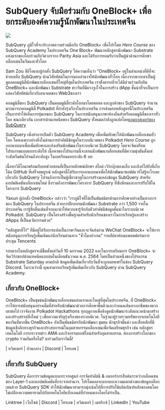 # SubQuery จับมือร่วมกับ OneBlock+ เพื่อยกระดับองค์ความรู้นักพัฒนาในประเทศจีน

![](https://miro.medium.com/max/700/1*c1X5h-MEHHwjeqczDKvvCQ.png)

SubQuery ภูมิใจที่จะประกาศความร่วมมือกับ OneBlock+ เพื่อโปรโมต _Hero Course_ ของ SubQuery Academy ในประเทศจีน One Block+ พัฒนาหลักสูตรนักพัฒนา Substrate แห่งแรกของโลกร่วมกับวิศวกรจาก Parity Asia และได้รับการยอมรับว่าเป็นผู้นำด้านการศึกษาบล็อกเชนในจีนและทั่วโลก

Sam Zou ซีอีโอและผู้ก่อตั้ง SubQuery ให้ความเห็นว่า "OneBlock+ อยู่ในตำแหน่งที่ดีที่จะช่วยเหลือ SubQuery ด้านวิสัยทัศน์ในการมอบอำนาจให้นักพัฒนาทั่วโลก เนื่องจากพวกเขาเป็นผู้ดูแลคอมมูนิตี้นักพัฒนาบล็อกเชนที่ใหญ่ที่สุดในประเทศจีน เราตั้งตารอที่จะได้มีส่วนร่วมกับทีม OneBlock+ และนักพัฒนา Substrate ชาวจีนที่มีแรงจูงใจในการสร้าง dApp ชั้นนำที่จะเป็นการแสดงวิสัยทัศน์เกี่ยวกับอนาคตของ Web3ของเรา

คอมมูนิตี้ของ SubQuery เป็นคอมมูนิตี้ระดับโลกมาโดยตลอด และลูกค้าของ SubQuery จำนวนมากมาจากคอมมูนิตี้ Polkadot ที่กำลังรุ่งเรืองในประเทศจีน การส่งมอบหลักสูตรนี้ในประเทศจีนเป็นการทำให้เห็นการทุ่มเทของ SubQuery ในการสนับสนุนภาษาท้องถิ่นสำหรับคอมมูนิตี้ของเราทั่วโลก ขณะเดียวกัน เอกสารด้านเทคนิคของ SubQuery ทั้งหมดกำลังถูกแปลโดย[แอมบาสเดอร์ของ SubQuery](./20210713-Introducing-the-SubQuery-Ambassador-Program.md)

SubQuery เพิ่งทำการเปิดตัว SubQuery Academy เพื่อเพิ่มทักษะให้นักพัฒนาบล็อกเชนทั่วโลก โดยเฉพาะอย่างยิ่งในด้านการทำดัชนีข้อมูลในระบบนิเวศของ Polkadot _Hero Course_ ถูกออกแบบมาเพื่อเพิ่มทักษะและส่งเสริมนักพัฒนาในระบบนิเวศ SubQuery โดยจะจัดเตรียมโปรแกรมแบบแยกระดับให้ เนื้อหาของโปรแกรมนี้จะสอนนักพัฒนาบล็อกเชนที่มีความมุ่งมั่นตั้งแต่ระดับเริ่มต้นไปจนถึงระดับสูง ในบทเรียนแยกระดับ 6 บท

เนื้อหาวิดีโอมาพร้อมกับบทช่วยสอนที่เป็นลายลักษณ์อักษร สไลด์ เวิร์กบุ๊กของแล็บ และลิงก์ไปยังที่เก็บโค้ด GitHub ที่เสร็จสมบูรณ์ หลักสูตรนี้ได้รับการออกแบบมาเพื่อให้นักพัฒนาซอฟต์แวร์ไม่รู้อะไรเลยเกี่ยวกับ SubQuery ไปจนถึงการเป็นผู้เชี่ยวชาญในการสร้างแหล่งข้อมูล SubQuery สำหรับแอปพลิเคชันบล็อกเชนใหม่ ซึ่งรวมถึงการพัฒนาโครงการ SubQuery ที่ซับซ้อนและการปรับใช้ในโครงการ SubQuery

Yaxun ผู้ก่อตั้ง OneBlock+ กล่าวว่า "เราภูมิใจที่ได้เป็นพันธมิตรด้านการศึกษาอย่างเป็นทางการของ SubQuery ในประเทศจีน ด้วยการฝึกอบรมนักพัฒนา Substrate กว่า 1,500 รายในประเทศจีน เรารู้สึกตื่นเต้นที่จะแนะนำให้พวกเขารู้จักกับตัวทำดัชนีข้อมูลชั้นนำในระบบนิเวศ Polkadot. SubQuery เป็นโครงสร้างพื้นฐานสำหรับนักเรียนของเราในการเรียนรู้และสร้าง dApps ที่เป็นนวัตกรรมด้วย”

“หลักสูตรฮีโร่” ที่มีอยู่ได้รับการแปลเป็นภาษาจีนและจะจัดส่งผ่าน WeChat OneBlock+ จะให้การสนับสนุนการเรียนรู้เพิ่มเติมแก่นักเรียนผ่านทาง "ชั่วโมงทำงาน" รายสัปดาห์บนแพลตฟอร์มการประชุม Tencents

รอบแรกในหลักสูตรจะมีขึ้นตั้งแต่วันที่ 10 มกราคม 2022 และในการเตรียมการ OneBlock+ จะจัดเวิร์กชอปด้านเทคนิคแบบสดในเดือนธันวาคม พ.ศ. 2564 โดยเป็นส่วนหนึ่งของโปรแกรม Substrate Saturday ตามปกติ ข้อมูลเพิ่มเติมเกี่ยวกับวันที่จะถูกเผยแพร่ในช่อง SubQuery Discord. ในระหว่างนี้ คุณสามารถเรียนรู้เพิ่มเติมเกี่ยวกับ SubQuery ผ่าน SubQuery Academy.

## เกี่ยวกับ OneBlock+

OneBlock+ เป็นชุมชนนักพัฒนาบล็อกเชนแห่งแรกและใหญ่ที่สุดในประเทศจีน. ที่ OneBlock+ เราให้การสนับสนุนอย่างเต็มที่สำหรับนักพัฒนาด้วยการศึกษาพื้นผิวและกำหนดเส้นทางอาชีพของพวกเขาต่อไป เราจัดงาน Polkadot Hackathons ทุกฤดูกาลเพื่อดึงดูดนักพัฒนาระดับแนวหน้ามาสร้างและสร้างสรรค์สิ่งใหม่ ๆ เพื่อความเจริญรุ่งเรืองของระบบนิเวศ. ในฐานะผู้รวบรวมทรัพยากรเทคโนโลยีของจีนที่มากขึ้น OneBlock+ ยังเป็นพันธมิตรกับนักพัฒนา ชุมชน นักธุรกิจชั้นนำ และสื่อหลักที่มีข้อมูลเชิงลึกทางธุรกิจและประสบการณ์ในอุตสาหกรรมบล็อกเชนเพื่อจัดเตรียมธุรกิจ เช่น หลักสูตรเทคโนโลยี การกระจายข่าว AMA และกิจกรรมออฟไลน์สำหรับอุตสาหกรรม. ต้องการสร้างโลกของ crypto ร่วมกันหรือไม่? มาร่วมกับเราวันนี้!

| ทวิตเตอร์ | ปานกลาง | Discord | โทรเลข |

## เกี่ยวกับ SubQuery

SubQuery คือการรวมข้อมูลแบบกระจายศูนย์ การจัดทำดัชนี & เลเยอร์การสืบค้นระหว่างบล็อคเชนของ Layer-1 และแอปพลิเคชันที่กระจายอำนาจ. โปรโตคอลจะแยกแยะความแตกต่างของข้อมูลบล็อกเชนด้วย SubQuery SDK ทำให้นักพัฒนาสามารถมุ่งเน้นไปที่การปรับใช้ผลิตภัณฑ์หลักของตนโดยไม่เปลืองความพยายามไปกับเทคโนโลยีแบ็กเอนด์ที่กำหนดเองโดยไม่จำเป็น.

​​Linktree | เว็บไซต์ | Discord | โทรเลข | ทวิตเตอร์ | เมทริกซ์ | LinkedIn | YouTube
